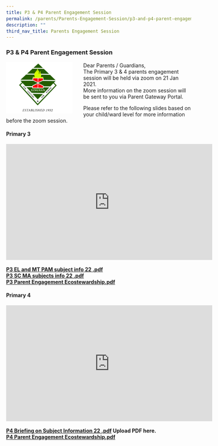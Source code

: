 ```yaml
---
title: P3 & P4 Parent Engagement Session
permalink: /parents/Parents-Engagement-Session/p3-and-p4-parent-engagement-session/
description: ""
third_nav_title: Parents Engagement Session
---
```

### P3 & P4 Parent Engagement Session

<img src="/images/schoollogo.png" style="width:180px;height:140px;margin-right:30px;" align = "left">  Dear Parents / Guardians,  
The Primary 3 & 4 parents engagement session will be held via zoom on 21 Jan 2021.  
More information on the zoom session will be sent to you via Parent Gateway Portal.  
  
Please refer to the following slides based on your child/ward level for more information before the zoom session.

#### Primary 3

<iframe width="561" height="315" src="https://www.youtube.com/embed/aJ2ZjdLhWIA" title="P3 Parents Engagement Briefing 2022" frameborder="0" allow="accelerometer; autoplay; clipboard-write; encrypted-media; gyroscope; picture-in-picture" allowfullscreen></iframe>

**[P3 EL and MT PAM subject info 22 .pdf](/files/P3%20EL%20and%20MT%20PAM%20subjects%20info%2021%20JAN%2022%20bryan.pdf)<Br>
[P3 SC MA subjects info 22 .pdf](/files/P3%20SC%20MA%20subjects%20info%2021%20JAN%2022%20bryan.pdf)<br>
[P3 Parent Engagement Ecostewardship.pdf](/files/P3_P4%20Parent%20Engagement%20Ecostewardship.pdf)**

#### Primary 4

<iframe width="561" height="315" src="https://www.youtube.com/embed/b8E1DSiHoVA" title="P4 Parents Engagement Briefing 2022" frameborder="0" allow="accelerometer; autoplay; clipboard-write; encrypted-media; gyroscope; picture-in-picture" allowfullscreen></iframe>

**[P4 Briefing on Subject Information 22 .pdf](https://xingnanpri.moe.edu.sg/qql/slot/u224/2020/Parent/P3%20&%20P4%20Parent%20Engagement%20session/P4/P4%20Briefing%20on%20Subject%20Information%2021Jan22%20philip.pdf)  Upload PDF here. <br> 
[P4 Parent Engagement Ecostewardship.pdf](/files/P3_P4%20Parent%20Engagement%20Ecostewardship.pdf)**
